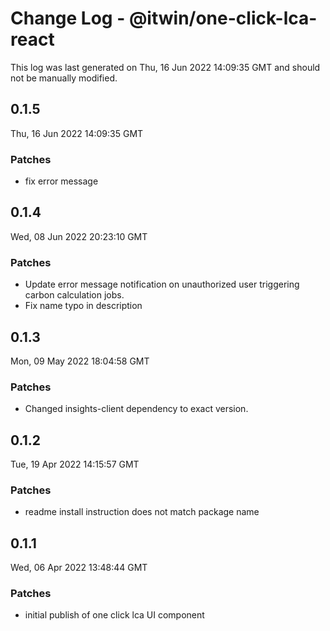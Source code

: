 # Change Log - @itwin/one-click-lca-react

This log was last generated on Thu, 16 Jun 2022 14:09:35 GMT and should not be manually modified.

## 0.1.5
Thu, 16 Jun 2022 14:09:35 GMT

### Patches

- fix error message

## 0.1.4
Wed, 08 Jun 2022 20:23:10 GMT

### Patches

- Update error message notification on unauthorized user triggering carbon calculation jobs. 
- Fix name typo in description

## 0.1.3
Mon, 09 May 2022 18:04:58 GMT

### Patches

- Changed insights-client dependency to exact version.

## 0.1.2
Tue, 19 Apr 2022 14:15:57 GMT

### Patches

- readme install instruction does not match package name

## 0.1.1
Wed, 06 Apr 2022 13:48:44 GMT

### Patches

- initial publish of one click lca UI component

